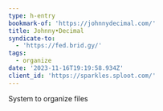 ```yaml
---
type: h-entry
bookmark-of: 'https://johnnydecimal.com/'
title: Johnny•Decimal
syndicate-to:
  - 'https://fed.brid.gy/'
tags:
  - organize
date: '2023-11-16T19:19:58.934Z'
client_id: 'https://sparkles.sploot.com/'
---
```

System to organize files
